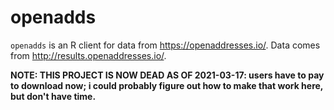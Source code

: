 openadds
========



`openadds` is an R client for data from <https://openaddresses.io/>. Data comes from <http://results.openaddresses.io/>.

__NOTE: THIS PROJECT IS NOW DEAD AS OF 2021-03-17: users have to pay to download now; i could probably figure out how to make that work here, but don't have time.__
